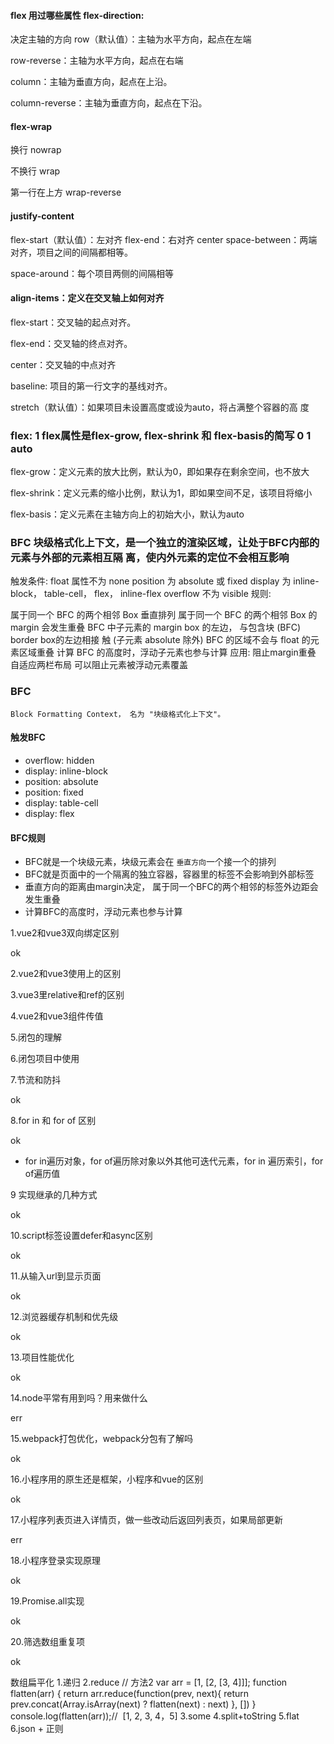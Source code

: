 #### flex 用过哪些属性 flex-direction:

决定主轴的方向 row（默认值）：主轴为水平方向，起点在左端

row-reverse：主轴为水平方向，起点在右端

column：主轴为垂直方向，起点在上沿。

column-reverse：主轴为垂直方向，起点在下沿。

#### flex-wrap

换行 nowrap

不换行 wrap

第一行在上方 wrap-reverse

#### justify-content

flex-start（默认值）：左对齐
flex-end：右对齐
center
space-between：两端对齐，项目之间的间隔都相等。

space-around：每个项目两侧的间隔相等

#### align-items：定义在交叉轴上如何对齐

flex-start：交叉轴的起点对齐。

flex-end：交叉轴的终点对齐。

center：交叉轴的中点对齐

baseline: 项目的第一行文字的基线对齐。

stretch（默认值）：如果项目未设置高度或设为auto，将占满整个容器的高 度

### flex: 1 flex属性是flex-grow, flex-shrink 和 flex-basis的简写 0 1 auto

flex-grow：定义元素的放大比例，默认为0，即如果存在剩余空间，也不放大

flex-shrink：定义元素的缩小比例，默认为1，即如果空间不足，该项目将缩小

flex-basis：定义元素在主轴方向上的初始大小，默认为auto

### BFC 块级格式化上下文，是一个独立的渲染区域，让处于BFC内部的元素与外部的元素相互隔 离，使内外元素的定位不会相互影响

触发条件: float 属性不为 none
position 为 absolute 或
fixed display 为 inline-block， table-cell， flex， inline-flex overflow 不为 visible 规则:

属于同一个 BFC 的两个相邻 Box 垂直排列 属于同一个 BFC 的两个相邻 Box 的 margin 会发生重叠 BFC 中子元素的 margin box 的左边， 与包含块 (BFC) border box的左边相接 触 (子元素 absolute 除外) BFC 的区域不会与 float 的元素区域重叠 计算 BFC 的高度时，浮动子元素也参与计算 应用: 阻止margin重叠 自适应两栏布局 可以阻止元素被浮动元素覆盖

### BFC

`Block Formatting Context， 名为 "块级格式化上下文"。`

#### 触发BFC

- overflow: hidden
- display: inline-block
- position: absolute
- position: fixed
- display: table-cell
- display: flex

#### BFC规则

- BFC就是一个块级元素，块级元素会在 `垂直方向`一个接一个的排列
- BFC就是页面中的一个隔离的独立容器，容器里的标签不会影响到外部标签
- 垂直方向的距离由margin决定， 属于同一个BFC的两个相邻的标签外边距会发生重叠
- 计算BFC的高度时，浮动元素也参与计算






1.vue2和vue3双向绑定区别

ok

2.vue2和vue3使用上的区别


3.vue3里relative和ref的区别


4.vue2和vue3组件传值


5.闭包的理解


6.闭包项目中使用


7.节流和防抖

ok

8.for in 和 for of 区别

ok

- for in遍历对象，for of遍历除对象以外其他可迭代元素，for in 遍历索引，for of遍历值

9 实现继承的几种方式

ok

10.script标签设置defer和async区别

ok

11.从输入url到显示页面

ok

12.浏览器缓存机制和优先级

ok

13.项目性能优化

ok

14.node平常有用到吗？用来做什么

err

15.webpack打包优化，webpack分包有了解吗

ok

16.小程序用的原生还是框架，小程序和vue的区别

ok

17.小程序列表页进入详情页，做一些改动后返回列表页，如果局部更新

err

18.小程序登录实现原理

ok

19.Promise.all实现

ok

20.筛选数组重复项

ok



数组扁平化
1.递归
2.reduce
// 方法2
var arr = [1, [2, [3, 4]]];
function flatten(arr) {
    return arr.reduce(function(prev, next){
        return prev.concat(Array.isArray(next) ? flatten(next) : next)
    }, [])
}
console.log(flatten(arr));//  [1, 2, 3, 4，5]
3.some
4.split+toString
5.flat
6.json + 正则